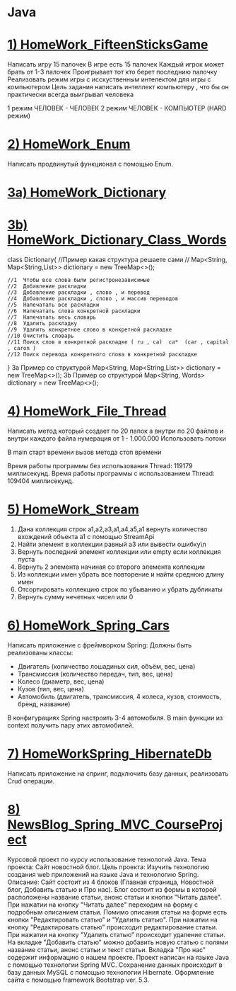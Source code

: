 # Java
# [1) HomeWork_FifteenSticksGame](https://github.com/Vinnik81/Java/tree/master/HomeWork_FifteenSticksGame)
Написать игру 15 палочек
В игре есть 15 палочек
Каждый игрок может брать от 1-3 палочек
Проигрывает тот кто берет последнию палочку
Реализовать режим игры с исскуственным интелектом для игры с компьютером
Цель задания написать интеллект компьютеру , что бы он практически всегда выигрывал человека

1 режим ЧЕЛОВЕК - ЧЕЛОВЕК
2 режим ЧЕЛОВЕК - КОМПЬЮТЕР (HARD режим)

# [2) HomeWork_Enum](https://github.com/Vinnik81/Java/tree/master/HomeWork_Enum)
Написать продвинутый функционал с помощью Enum.

# [3a) HomeWork_Dictionary](https://github.com/Vinnik81/Java/tree/master/HomeWork_Dictionary)
# [3b) HomeWork_Dictionary_Class_Words](https://github.com/Vinnik81/Java/tree/master/HomeWork_Dictionary_Class_Words)
class Dictionary{
//Пример какая структура решаете сами
//    Map<String, Map<String,List<String>>> dictionary  = new TreeMap<>();

    //1  Чтобы все слова были регистронезависимые
    //2  Добавление раскладки
    //3  Добавление раскладки , слово , и перевод
    //4  Добавление раскладки , слово , и массив переводов
    //5  Напечатать все раскладки
    //6  Напечатать слова конкретной раскладки
    //7  Напечатать весь словарь
    //8  Удалить раскладку
    //9  Удалить конкретное слово в конкретной раскладке
    //10 Очистить словарь
    //11 Поиск слов в конкретной раскладке ( ru , ca)  ca*  (car , capital , caron )
    //12 Поиск перевода конкретного слова в конкретной раскладке
}
3a Пример со структурой  Map<String, Map<String,List<String>>> dictionary  = new TreeMap<>();
3b Пример со структурой  Map<String, Words> dictionary  = new TreeMap<>();

# [4) HomeWork_File_Thread](https://github.com/Vinnik81/Java/tree/master/HomeWork_File_Thread)
Написать метод который создает по 20 папок а внутри по 20 файлов и внутри каждого файла нумерация от 1 - 1.000.000
Использовать потоки

В main
старт времени
вызов метода
стоп времени

Время работы программы без использования Thread: 119179 миллисекунд.
Время работы программы с использованием Thread: 109404 миллисекунд.

# [5) HomeWork_Stream](https://github.com/Vinnik81/Java/tree/master/HomeWork_Stream)
1) Дана коллекция строк а1,а2,а3,а1,a4,a5,a1 вернуть количество вхождений объекта a1 с помощью StreamApi
2) Найти элемент в коллекции равный а3 или вывести ошибку\n
3) Вернуть последний элемент коллекции или empty если коллекция пуста
4) Вернуть 2 элемента начиная со второго элемента коллекции
5) Из коллекции имен убрать все повторение и найти среднюю длину имен
6) Отсортировать коллекцию строк по убыванию и убрать дубликаты
7) Вернуть сумму нечетных чисел или 0

# [6) HomeWork_Spring_Cars](https://github.com/Vinnik81/Java/tree/master/HomeWorkSpring_Car)
Написать приложение с фреймворком Spring:
Должны быть реализованы классы:
- Двигатель (количество лошадиных сил, объём, вес, цена)
- Трансмиссия (количество передач, тип, вес, цена)
- Колесо (диаметр, веc, цена)
- Кузов (тип, вес, цена)
- Автомобиль (двигатель, трансмиссия, 4 колеса, кузов, стоимость, бренд, название)

В конфигурациях Spring настроить 3-4 автомобиля.
В main функции из context получить пару этих автомобилей.

# [7) HomeWorkSpring_HibernateDb](https://github.com/Vinnik81/Java/tree/master/HomeWorkSpring_HibernateDb)
Написать приложение на спринг, подключить базу данных, реализовать Crud операции.

# [8) NewsBlog_Spring_MVC_СourseProject](https://github.com/Vinnik81/Java/tree/master/NewsBlog)
Курсовой проект по курсу использование технологий Java.
Тема проекта: Сайт новостной блог.
Цель проекта: Изучить технологию создания web приложений на языке Java и технологию Spring.
Описание: Сайт состоит из 4 блоков (Главная страница, Новостной блог, Добавить статью и Про нас).
Блог состоит из формы в которой расположены название статьи, анонс статьи и кнопки "Читать далее".
При нажатии на кнопку "Читать далее" переходим на форму с подробным описанием статьи. Помимо описания статьи
на форме есть кнопки "Редактировать статью" и "Удалить статью". При нажатии на кнопку "Редактировать статью"
происходит редактирование статьи. При нажатии на кнопку "Удалить статью" происходит удаление статьи. На вкладке "Добавить статью"
можно добавить новую статью с полями название статьи, анонс статьи и текст статьи. Вкладка "Про нас" содержит информацию
о нашем проекте.
Проект написан на языке Java с помощью технологии Spring MVC. Сохранение данных происходит в базу данных MySQL с помощью технологии Hibernate.
Оформление сайта с помощью framework Bootstrap ver. 5.3.